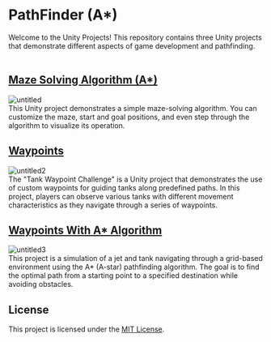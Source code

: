 # PathFinder (A*)
Welcome to the Unity Projects! This repository contains three Unity projects that demonstrate different aspects of game development and pathfinding.
<br/><br/>


## [Maze Solving Algorithm (A*)](Assets/P1/README.md)

![untitled](https://github.com/MohsenBg/PathFinder/assets/84536899/8bdf5183-7dfc-4db2-9773-85445db3bd24) <br/>
This Unity project demonstrates a simple maze-solving algorithm. You can customize the maze, start and goal positions, and even step through the algorithm to visualize its operation.

## [Waypoints](Assets/P2/README.md)
![untitled2](https://github.com/MohsenBg/PathFinder/assets/84536899/2bc9b102-6953-4640-9511-6f7bed341af5) <br/>
The "Tank Waypoint Challenge" is a Unity project that demonstrates the use of custom waypoints for guiding tanks along predefined paths. In this project, players can observe various tanks with different movement characteristics as they navigate through a series of waypoints.

## [Waypoints With A* Algorithm](Assets/P3/README.md)
![untitled3](https://github.com/MohsenBg/PathFinder/assets/84536899/b5cb4109-f14d-435a-a8e0-1c06dfbc5ef3) <br/>
This project is a simulation of a jet and tank navigating through a grid-based environment using the A* (A-star) pathfinding algorithm. The goal is to find the optimal path from a starting point to a specified destination while avoiding obstacles.

## License

This project is licensed under the [MIT License](LICENSE).

